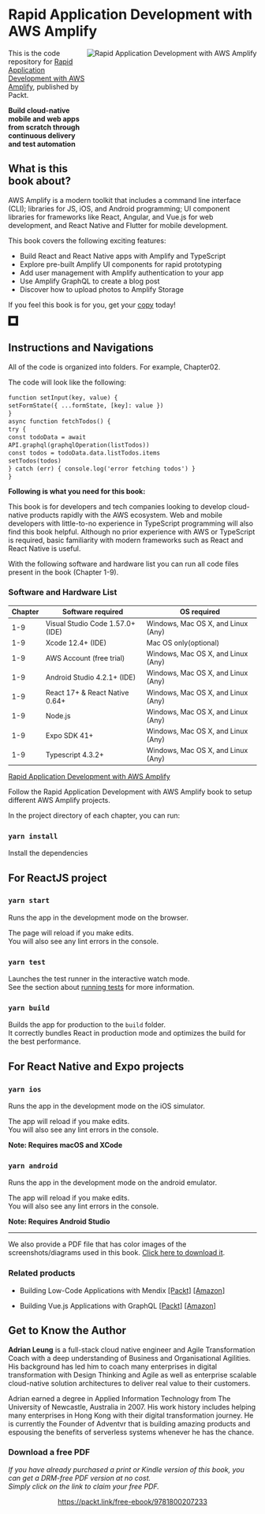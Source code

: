 # Rapid Application Development with AWS Amplify

<a href="https://www.packtpub.com/product/rapid-application-development-with-aws-amplify/9781800207233?utm_source=github&utm_medium=repository&utm_campaign=9781800207233"><img src="https://static.packt-cdn.com/products/9781800207233/cover/smaller" alt="Rapid Application Development with AWS Amplify" height="256px" align="right"></a>

This is the code repository for [Rapid Application Development with AWS Amplify](https://www.packtpub.com/product/rapid-application-development-with-aws-amplify/9781800207233?utm_source=github&utm_medium=repository&utm_campaign=9781800207233), published by Packt.

**Build cloud-native mobile and web apps from scratch through continuous delivery and test automation**

## What is this book about?
AWS Amplify is a modern toolkit that includes a command line interface (CLI); libraries for JS, iOS, and Android programming; UI component libraries for frameworks like React, Angular, and Vue.js for web development, and React Native and Flutter for mobile development.

This book covers the following exciting features:
* Build React and React Native apps with Amplify and TypeScript
* Explore pre-built Amplify UI components for rapid prototyping
* Add user management with Amplify authentication to your app
* Use Amplify GraphQL to create a blog post
* Discover how to upload photos to Amplify Storage

If you feel this book is for you, get your [copy](https://www.amazon.com/dp/1800207239) today!

<a href="https://www.packtpub.com/?utm_source=github&utm_medium=banner&utm_campaign=GitHubBanner"><img src="https://raw.githubusercontent.com/PacktPublishing/GitHub/master/GitHub.png" 
alt="https://www.packtpub.com/" border="5" /></a>


## Instructions and Navigations
All of the code is organized into folders. For example, Chapter02.

The code will look like the following:
```
function setInput(key, value) {
setFormState({ ...formState, [key]: value })
}
async function fetchTodos() {
try {
const todoData = await
API.graphql(graphqlOperation(listTodos))
const todos = todoData.data.listTodos.items
setTodos(todos)
} catch (err) { console.log('error fetching todos') }
}
```

**Following is what you need for this book:**

This book is for developers and tech companies looking to develop cloud-native products rapidly with the AWS ecosystem. Web and mobile developers with little-to-no experience in TypeScript programming will also find this book helpful. Although no prior experience with AWS or TypeScript is required, basic familiarity with modern frameworks such as React and React Native is useful.

With the following software and hardware list you can run all code files present in the book (Chapter 1-9).

### Software and Hardware List

| Chapter  | Software required                     | OS required                        |
| -------- | --------------------------------------| -----------------------------------|
| 1-9      | Visual Studio Code 1.57.0+ (IDE)      | Windows, Mac OS X, and Linux (Any) |
| 1-9      | Xcode 12.4+ (IDE)                     | Mac OS only(optional)              |
| 1-9      | AWS Account (free trial)              | Windows, Mac OS X, and Linux (Any) |
| 1-9      | Android Studio 4.2.1+ (IDE)           | Windows, Mac OS X, and Linux (Any) |
| 1-9      | React 17+ & React Native 0.64+        | Windows, Mac OS X, and Linux (Any) |
| 1-9      | Node.js                               | Windows, Mac OS X, and Linux (Any) |
| 1-9      | Expo SDK 41+                          | Windows, Mac OS X, and Linux (Any) |
| 1-9      | Typescript 4.3.2+                     | Windows, Mac OS X, and Linux (Any) |


[Rapid Application Development with AWS Amplify](https://github.com/PacktPublishing/Rapid-Application-Development-with-AWS-Amplify)

Follow the Rapid Application Development with AWS Amplify book to setup different AWS Amplify projects.

In the project directory of each chapter, you can run:

### `yarn install`
Install the dependencies

## For ReactJS project

### `yarn start`

Runs the app in the development mode on the browser.

The page will reload if you make edits.<br />
You will also see any lint errors in the console.

### `yarn test`

Launches the test runner in the interactive watch mode.<br />
See the section about [running tests](https://facebook.github.io/create-react-app/docs/running-tests) for more information.

### `yarn build`

Builds the app for production to the `build` folder.<br />
It correctly bundles React in production mode and optimizes the build for the best performance.

## For React Native and Expo projects

### `yarn ios`

Runs the app in the development mode on the iOS simulator.

The app will reload if you make edits.<br />
You will also see any lint errors in the console.

**Note: Requires macOS and XCode**

### `yarn android`

Runs the app in the development mode on the android emulator.<br />

The app will reload if you make edits.<br />
You will also see any lint errors in the console.

**Note: Requires Android Studio**

<hr/>

We also provide a PDF file that has color images of the screenshots/diagrams used in this book. [Click here to download it](https://static.packt-cdn.com/downloads/9781800207233_ColorImages.pdf).



### Related products <Other books you may enjoy>
* Building Low-Code Applications with Mendix [[Packt]](https://www.packtpub.com/product/building-low-code-applications-with-mendix/9781800201422?utm_source=github&utm_medium=repository&utm_campaign=9781800201422) [[Amazon]](https://www.amazon.com/dp/1800201427)

* Building Vue.js Applications with GraphQL [[Packt]](https://www.packtpub.com/product/building-vue-js-applications-with-graphql/9781800565074?utm_source=github&utm_medium=repository&utm_campaign=9781800565074) [[Amazon]](https://www.amazon.com/dp/1800565070)

## Get to Know the Author
**Adrian Leung**
is a full-stack cloud native engineer and Agile Transformation Coach with a deep understanding of Business and Organisational Agilities. His background has led him to coach many enterprises in digital transformation with Design Thinking and Agile as well as enterprise scalable cloud-native solution architectures to deliver real value to their customers.
  
Adrian earned a degree in Applied Information Technology from The University of Newcastle, Australia in 2007. His work history includes helping many enterprises in Hong Kong with their digital transformation journey. He is currently the Founder of Adventvr that is building amazing products and espousing the benefits of serverless systems whenever he has the chance.


### Download a free PDF

 <i>If you have already purchased a print or Kindle version of this book, you can get a DRM-free PDF version at no cost.<br>Simply click on the link to claim your free PDF.</i>
<p align="center"> <a href="https://packt.link/free-ebook/9781800207233">https://packt.link/free-ebook/9781800207233 </a> </p>